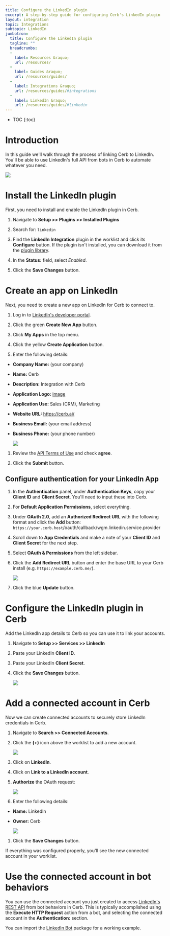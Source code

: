 ```yaml
---
title: Configure the LinkedIn plugin
excerpt: A step-by-step guide for configuring Cerb's LinkedIn plugin
layout: integration
topic: Integrations
subtopic: LinkedIn
jumbotron:
  title: Configure the LinkedIn plugin
  tagline: ""
  breadcrumbs:
  -
    label: Resources &raquo;
    url: /resources/
  -
    label: Guides &raquo;
    url: /resources/guides/
  -
    label: Integrations &raquo;
    url: /resources/guides/#integrations
  -
    label: LinkedIn &raquo;
    url: /resources/guides/#linkedin
---
```


* TOC
{:toc}

# Introduction

In this guide we'll walk through the process of linking Cerb to LinkedIn. You'll be able to use LinkedIn's full API from bots in Cerb to automate whatever you need.

<div class="cerb-screenshot">
<img src="/assets/images/guides/linkedin/plugin/cerb-and-linkedin.png" class="screenshot">
</div>

# Install the LinkedIn plugin

First, you need to install and enable the LinkedIn plugin in Cerb.

1. Navigate to **Setup >> Plugins >> Installed Plugins**

1. Search for: `linkedin`

1. Find the **LinkedIn Integration** plugin in the worklist and click its **Configure** button.  If the plugin isn't installed, you can download it from the [plugin library](/docs/plugins#library).

1. In the **Status:** field, select _Enabled_.

1. Click the **Save Changes** button.

# Create an app on LinkedIn

Next, you need to create a new app on LinkedIn for Cerb to connect to.

1. Log in to [LinkedIn's developer portal](https://developer.linkedin.com).

1. Click the green **Create New App** button.

1. Click **My Apps** in the top menu.

1. Click the yellow **Create Application** button.

1. Enter the following details:
- **Company Name:** (your company)
- **Name:** Cerb
- **Description:** Integration with Cerb
- **Application Logo:** [image](/assets/cerb_mascot.png)
- **Application Use:** Sales (CRM), Marketing
- **Website URL:** https://cerb.ai/
- **Business Email:** (your email address)
- **Business Phone:** (your phone number)

	<div class="cerb-screenshot">
	<img src="/assets/images/guides/linkedin/plugin/linkedin-new-app.png" class="screenshot">
	</div>

1. Review the [API Terms of Use](https://developer.linkedin.com/legal/api-terms-of-use) and check **agree**.

1. Click the **Submit** button.

## Configure authentication for your LinkedIn App

1. In the **Authentication** panel, under **Authentication Keys**, copy your **Client ID** and **Client Secret**.  You'll need to input these into Cerb.

1. For **Default Application Permissions**, select everything.

1. Under **OAuth 2.0**, add an **Authorized Redirect URL** with the following format and click the **Add** button:
	`https://your.cerb.host`/oauth/callback/wgm.linkedin.service.provider

1. Scroll down to **App Credentials** and make a note of your **Client ID** and **Client Secret** for the next step.

1. Select **OAuth & Permissions** from the left sidebar.

1. Click the **Add Redirect URL** button and enter the base URL to your Cerb install (e.g. `https://example.cerb.me/`).

	<div class="cerb-screenshot">
	<img src="/assets/images/guides/linkedin/plugin/linkedin-app-auth.png" class="screenshot">
	</div>

1. Click the blue **Update** button.

# Configure the LinkedIn plugin in Cerb

Add the LinkedIn app details to Cerb so you can use it to link your accounts.

1. Navigate to **Setup >> Services >> LinkedIn**

1. Paste your LinkedIn **Client ID**.

1. Paste your LinkedIn **Client Secret**.

1. Click the **Save Changes** button.

	<div class="cerb-screenshot">
	<img src="/assets/images/guides/linkedin/plugin/cerb-app-auth.png" class="screenshot">
	</div>

# Add a connected account in Cerb

Now we can create connected accounts to securely store LinkedIn credentials in Cerb.

1. Navigate to **Search >> Connected Accounts**.

1. Click the **(+)** icon above the worklist to add a new account.

    <div class="cerb-screenshot">
    <img src="/assets/images/guides/common/new-connected-account.png" class="screenshot">
    </div>

1. Click on **LinkedIn**.

1. Click on **Link to a LinkedIn account**.

1. **Authorize** the OAuth request:

    <div class="cerb-screenshot">
    <img src="/assets/images/guides/linkedin/plugin/oauth-approve.png" class="screenshot">
    </div>


1. Enter the following details:
- **Name:** LinkedIn
- **Owner:** Cerb

    <div class="cerb-screenshot">
    <img src="/assets/images/guides/linkedin/plugin/connected-account.png" class="screenshot">
    </div>

1. Click the **Save Changes** button.

If everything was configured properly, you'll see the new connected account in your worklist.

# Use the connected account in bot behaviors

You can use the connected account you just created to access [LinkedIn's REST API](https://developer.linkedin.com/docs/rest-api) from bot behaviors in Cerb.  This is typically accomplished using the **Execute HTTP Request** action from a bot, and selecting the connected account in the **Authentication:** section.

You can import the [LinkedIn Bot](/packages/linkedin-bot/) package for a working example.